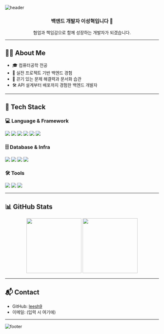 <!-- 헤더 이미지 -->
![header](https://capsule-render.vercel.app/api?type=waving&color=auto&height=300&section=header&text=Welcome%20to%20Seonghyeok's%20GitHub%20🚀&fontSize=40&fontAlignY=40)

<div align="center">

### 백엔드 개발자 이성혁입니다 🙌  
협업과 책임감으로 함께 성장하는 개발자가 되겠습니다.

</div>

---

## 🙋‍♂️ About Me

- 🎓 컴퓨터공학 전공  
- 🧩 실전 프로젝트 기반 백엔드 경험  
- 🧠 끈기 있는 문제 해결력과 문서화 습관  
- 🛠 API 설계부터 배포까지 경험한 백엔드 개발자  

---

## 🧱 Tech Stack

### 💻 Language & Framework  
<p>
  <img src="https://img.shields.io/badge/Java-007396?style=flat-square&logo=OpenJDK&logoColor=white"/>
  <img src="https://img.shields.io/badge/JavaScript-F7DF1E?style=flat-square&logo=JavaScript&logoColor=black"/>
  <img src="https://img.shields.io/badge/Node.js-339933?style=flat-square&logo=Node.js&logoColor=white"/>
  <img src="https://img.shields.io/badge/SpringBoot-6DB33F?style=flat-square&logo=SpringBoot&logoColor=white"/>
  <img src="https://img.shields.io/badge/React-61DAFB?style=flat-square&logo=React&logoColor=white"/>
  <img src="https://img.shields.io/badge/Next.js-000000?style=flat-square&logo=Next.js&logoColor=white"/>
</p>

### 🗄 Database & Infra  
<p>
  <img src="https://img.shields.io/badge/MySQL-4479A1?style=flat-square&logo=MySQL&logoColor=white"/>
  <img src="https://img.shields.io/badge/Docker-2496ED?style=flat-square&logo=Docker&logoColor=white"/>
  <img src="https://img.shields.io/badge/AWS-232F3E?style=flat-square&logo=Amazon-AWS&logoColor=white"/>
  <img src="https://img.shields.io/badge/GitHub%20Actions-2088FF?style=flat-square&logo=github-actions&logoColor=white"/>
</p>

### 🛠 Tools  
<p>
  <img src="https://img.shields.io/badge/Figma-F24E1E?style=flat-square&logo=Figma&logoColor=white"/>
  <img src="https://img.shields.io/badge/ERDCloud-4285F4?style=flat-square&logo=Google&logoColor=white"/>
  <img src="https://img.shields.io/badge/Obsidian-483699?style=flat-square&logo=Obsidian&logoColor=white"/>
</p>

---


## 📊 GitHub Stats

<div align="center">
  <img src="https://github-readme-stats.vercel.app/api?username=leesh9&show_icons=true&theme=default" height="180"/>
  <img src="https://github-readme-stats.vercel.app/api/top-langs/?username=leesh9&layout=compact" height="180"/>
</div>

---

## 📬 Contact

- GitHub: [leesh9](https://github.com/leesh9)  
- 이메일: (입력 시 여기에)

---

![footer](https://capsule-render.vercel.app/api?section=footer&type=waving&color=auto&height=200)
